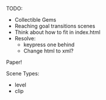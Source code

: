 TODO:
  + Collectible Gems
  + Reaching goal transitions scenes
  + Think about how to fit in index.html
  + Resolve:
    - keypress one behind
    - Change html to xml?

Paper!

Scene Types:
- level
- clip
